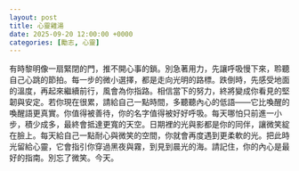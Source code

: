```yaml
---
layout: post
title: 心靈雞湯
date: 2025-09-20 12:00:00 +0000
categories: [勵志, 心靈]
---
```


有時黎明像一扇緊閉的門，推不開心事的鎖。別急著用力，先讓呼吸慢下來，聆聽自己心跳的節拍。每一步的微小選擇，都是走向光明的路標。跌倒時，先感受地面的溫度，再起來繼續前行，風會為你指路。相信當下的努力，終將變成你看見的堅韌與安定。若你現在很累，請給自己一點時間，多聽聽內心的低語——它比喚醒的喚醒語更真實。你值得被善待，你的名字值得被好好呼吸。每天哪怕只前進一小步，積少成多，最終會抵達更寬的天空。日期裡的光與影都是你的同伴，讓微笑綻在臉上。每天給自己一點耐心與微笑的空間，你就會再度遇到更柔軟的光。把此時光留給心靈，它會指引你穿過黑夜與霧，到見到晨光的海。請記住，你的內心是最好的指南。別忘了微笑。今天。